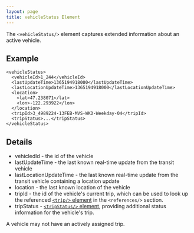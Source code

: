 ```yaml
---
layout: page
title: vehicleStatus Element
---
```


The `<vehicleStatus/>` element captures extended information about an active
vehicle.

## Example

~~~
<vehicleStatus>
  <vehicleId>1_244</vehicleId>
  <lastUpdateTime>1365194918000</lastUpdateTime>
  <lastLocationUpdateTime>1365194918000</lastLocationUpdateTime>
  <location>
    <lat>47.238071</lat>
    <lon>-122.293922</lon>
  </location>
  <tripId>3_4989224-13FEB-MVS-WKD-Weekday-04</tripId>
  <tripStatus>...</tripStatus>
</vehicleStatus>
~~~

## Details

* vehicledId - the id of the vehicle
* lastUpdateTime - the last known real-time update from the transit vehicle
* lastLocationUpdateTime - the last known real-time update from the transit vehicle containing a location update
* location - the last known location of the vehicle
* tripId - the id of the vehicle's current trip, which can be used to look up the referenced [`<trip/>` element](trip.html) in the `<references/>` section.
* tripStatus - [`<tripStatus/>` element](trip-status.html), providing additional status information for the vehicle's trip.

A vehicle may not have an actively assigned trip.